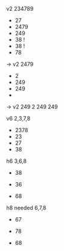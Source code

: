 v2 234789
- 27
- 2479
- 249
- 38 !
- 38 !
- 78

-> v2 2479
- 2
- 249
- 249
- 

-> v2 249
2
249
249

v6 2,3,7,8

- 2378
- 23
- 27
- 38

h6 3,6,8

- 38

- 36

- 68


h8 needed 6,7,8

- 67

- 78

- 68